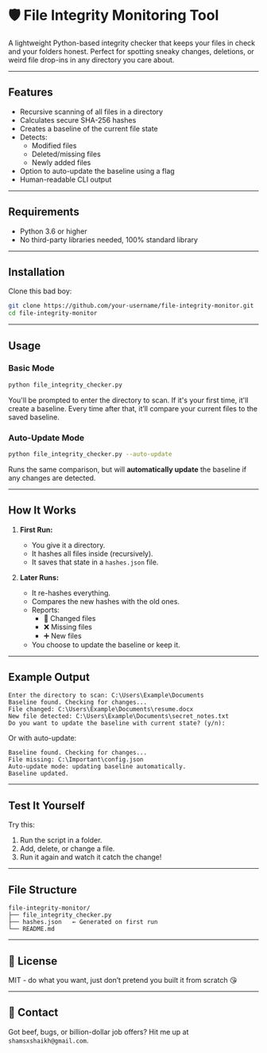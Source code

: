 # 🛡️ File Integrity Monitoring Tool

A lightweight Python-based integrity checker that keeps your files in check and your folders honest. Perfect for spotting sneaky changes, deletions, or weird file drop-ins in any directory you care about.

---

## Features

- Recursive scanning of all files in a directory
- Calculates secure SHA-256 hashes
- Creates a baseline of the current file state
- Detects:
  - Modified files
  - Deleted/missing files
  - Newly added files
- Option to auto-update the baseline using a flag
- Human-readable CLI output

---

## Requirements

- Python 3.6 or higher
- No third-party libraries needed, 100% standard library

---

## Installation

Clone this bad boy:

```bash
git clone https://github.com/your-username/file-integrity-monitor.git
cd file-integrity-monitor
```

---

## Usage

### Basic Mode

```bash
python file_integrity_checker.py
```

You'll be prompted to enter the directory to scan. If it's your first time, it'll create a baseline. Every time after that, it’ll compare your current files to the saved baseline.

### Auto-Update Mode

```bash
python file_integrity_checker.py --auto-update
```

Runs the same comparison, but will **automatically update** the baseline if any changes are detected.

---

## How It Works

1. **First Run:**  
   - You give it a directory.
   - It hashes all files inside (recursively).
   - It saves that state in a `hashes.json` file.

2. **Later Runs:**  
   - It re-hashes everything.
   - Compares the new hashes with the old ones.
   - Reports:
     - 🔄 Changed files
     - ❌ Missing files
     - ➕ New files
   - You choose to update the baseline or keep it.

---

## Example Output

```
Enter the directory to scan: C:\Users\Example\Documents
Baseline found. Checking for changes...
File changed: C:\Users\Example\Documents\resume.docx
New file detected: C:\Users\Example\Documents\secret_notes.txt
Do you want to update the baseline with current state? (y/n): 
```

Or with auto-update:
```
Baseline found. Checking for changes...
File missing: C:\Important\config.json
Auto-update mode: updating baseline automatically.
Baseline updated.
```

---

## Test It Yourself

Try this:
1. Run the script in a folder.
2. Add, delete, or change a file.
3. Run it again and watch it catch the change!

---

## File Structure

```
file-integrity-monitor/
├── file_integrity_checker.py
├── hashes.json   ← Generated on first run
└── README.md
```

---

## 🧾 License

MIT - do what you want, just don’t pretend you built it from scratch 😘

---

## 💬 Contact

Got beef, bugs, or billion-dollar job offers? Hit me up at `shamsxshaikh@gmail.com`.


